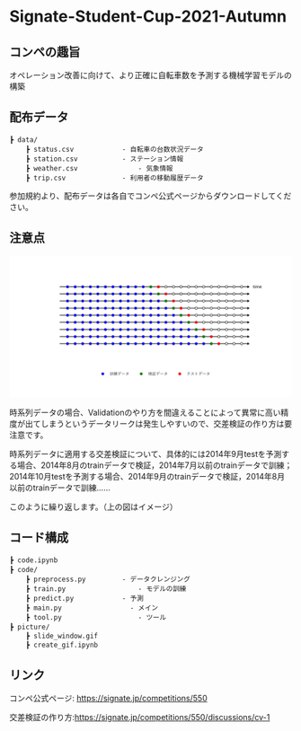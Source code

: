 # Signate-Student-Cup-2021-Autumn



## コンペの趣旨

オペレーション改善に向けて、より正確に自転車数を予測する機械学習モデルの構築  

  

  
  

## 配布データ

```
┣ data/
    ┣ status.csv            - 自転車の台数状況データ
    ┣ station.csv           - ステーション情報
    ┣ weather.csv    		    - 気象情報
    ┣ trip.csv              - 利用者の移動履歴データ
```

参加規約より、配布データは各自でコンペ公式ページからダウンロードしてください。

  
  
  


## 注意点

<img src="picture\slide_window.gif" style="zoom:67%;" />

時系列データの場合、Validationのやり方を間違えることによって異常に高い精度が出てしまうというデータリークは発生しやすいので、交差検証の作り方は要注意です。

時系列データに適用する交差検証について、具体的には2014年9月testを予測する場合、2014年8月のtrainデータで検証，2014年7月以前のtrainデータで訓練；2014年10月testを予測する場合、2014年9月のtrainデータで検証，2014年8月以前のtrainデータで訓練…… 

このように繰り返します。（上の図はイメージ）

  
  
  


## コード構成

```
┣ code.ipynb　　　　　　
┣ code/　　　　　　
    ┣ preprocess.py         - データクレンジング
    ┣ train.py      		    - モデルの訓練
    ┣ predict.py          	- 予測
    ┣ main.py      		   	  - メイン
    ┣ tool.py   		      	- ツール
┣ picture/　　　　　　
    ┣ slide_window.gif      
    ┣ create_gif.ipynb      		
```


  

  
  
## リンク

コンペ公式ページ: https://signate.jp/competitions/550

交差検証の作り方:https://signate.jp/competitions/550/discussions/cv-1
